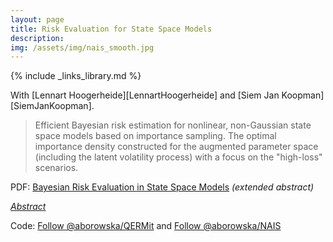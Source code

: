 ```yaml
---
layout: page
title: Risk Evaluation for State Space Models
description: 
img: /assets/img/nais_smooth.jpg
---
```

{% include _links_library.md %}

<script type="text/javascript">
 function showhide(id) {
    var e = document.getElementById(id);
    e.style.display = (e.style.display == 'block') ? 'none' : 'block';
 }
</script> 
   
With [Lennart Hoogerheide][LennartHoogerheide] and [Siem Jan Koopman][SiemJanKoopman].  


> Efficient Bayesian risk estimation for nonlinear, non-Gaussian state space models based on importance sampling. The optimal importance density constructed for the augmented parameter space (including the latent volatility process) with a focus on the "high-loss" scenarios.

<i class="fa fa-download fa-ld" aria-hidden="true"></i> PDF: <a class="page-link" href="{{ '/research/BAYSM2016_Borowska_Hoogerheide_Koopman.pdf' | prepend: site.baseurl | prepend: site.url }}">Bayesian Risk Evaluation in State Space Models</a> _(extended abstract)_


<i class="fa fa-sticky-note" aria-hidden="true"></i> <a href="javascript:showhide('baysm')">_Abstract_</a>
<div id="baysm" style="display:none;">
<p>  <div style="font-size:0.85em; text-align: justify;"> We present a novel approach to Bayesian estimation of two financial risk measures, Value at Risk and Expected Shortfall, in nonlinear, non-Gaussian state space models. In particular, we consider two specifications of the stochastic volatility model: with normal and Student’s t observation disturbances. The key insight behind our proposed importance sampling based approach is to accurately approximate the optimal importance density, which focuses on the augmented parameter subspace corresponding to high losses. By oversampling the extreme scenarios and punishing them by lower importance weights, we achieve a much higher precision in characterising the properties of the left tail. We report substantial gains in the accuracy of estimates in an empirical study on daily financial data. </div> </p>
</div>

Code: <a class="github-button" href="https://github.com/aborowska/QERMit" data-size="large" aria-label="Follow @aborowska/QERMit on GitHub">Follow @aborowska/QERMit</a> and <a class="github-button" href="https://github.com/aborowska/NAIS" data-size="large" aria-label="Follow @aborowska/NAIS on GitHub">Follow @aborowska/NAIS</a>